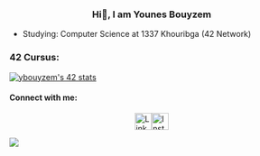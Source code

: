 ### <p align="center"><b>Hi👋, I am Younes Bouyzem</b></p>

- Studying: Computer Science at 1337 Khouribga (42 Network)

### 42 Cursus:
<a href="https://github.com/oakoudad/badge42"><img src="https://badge.mediaplus.ma/darkblue/ybouyzem" alt="ybouyzem's 42 stats" /></a>

#### Connect with me:
<div style="display: flex; justify-content: center;">
  <a href="https://www.linkedin.com/in/bouyzem-younes-0b6308240/?originalSubdomain=ma" target="_blank">
    <img src="https://content.linkedin.com/content/dam/me/business/en-us/amp/brand-site/v2/bg/LI-Bug.svg.original.svg" alt="Linkedin" width="30" height="30">
  </a>

  <a href="https://www.instagram.com/bouyzem.younes" target="_blank">
    <img src="https://raw.githubusercontent.com/rahuldkjain/github-profile-readme-generator/master/src/images/icons/Social/instagram.svg" alt="Instagram" width="30" height="30">
  </a>
</div>

<div>
  <p>
    
  </p>
</div>
<img src = "https://github-readme-stats.vercel.app/api?username=ybouyzem&show_icons=true&theme=gruvbox">
<!-- <img src = "https://github-readme-stats.vercel.app/api/top-langs/?username=ybouyzem&layout=compact">
 -->



<!--
**ybouyzem/ybouyzem** is a ✨ _special_ ✨ repository because its `README.md` (this file) appears on your GitHub profile.

Here are some ideas to get you started:

- 🔭 I’m currently working on ...
- 🌱 I’m currently learning ...
- 👯 I’m looking to collaborate on ...
- 🤔 I’m looking for help with ...
- 💬 Ask me about ...
- 📫 How to reach me: ...
- 😄 Pronouns: ...
- ⚡ Fun fact: ...
-->
